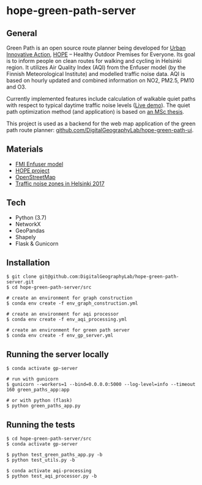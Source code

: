# hope-green-path-server

## General
Green Path is an open source route planner being developed for [Urban Innovative Action](https://www.uia-initiative.eu/en), [HOPE](https://www.uia-initiative.eu/en/uia-cities/helsinki) – Healthy Outdoor Premises for Everyone. Its goal is to inform people on clean routes for walking and cycling in Helsinki region. It utilizes Air Quality Index (AQI) from the Enfuser model (by the Finnish Meteorological Institute) and modelled traffic noise data. AQI is based on hourly updated and combined information on NO2, PM2.5, PM10 and O3. 

Currently implemented features include calculation of walkable quiet paths with respect to typical daytime traffic noise levels ([Live demo](https://green-paths.web.app/)). The quiet path optimization method (and application) is based on [an MSc thesis](https://github.com/hellej/quiet-paths-msc). 

This project is used as a backend for the web map application of the green path route planner: [github.com/DigitalGeographyLab/hope-green-path-ui](https://github.com/DigitalGeographyLab/hope-green-path-ui).

## Materials
* [FMI Enfuser model](https://en.ilmatieteenlaitos.fi/environmental-information-fusion-service)
* [HOPE project](https://ilmanlaatu.eu/briefly-in-english/)
* [OpenStreetMap](https://www.openstreetmap.org/about/) 
* [Traffic noise zones in Helsinki 2017](https://hri.fi/data/en_GB/dataset/helsingin-kaupungin-meluselvitys-2017)

## Tech
* Python (3.7)
* NetworkX
* GeoPandas
* Shapely
* Flask & Gunicorn

## Installation
```
$ git clone git@github.com:DigitalGeographyLab/hope-green-path-server.git
$ cd hope-green-path-server/src

# create an environment for graph construction
$ conda env create -f env_graph_construction.yml

# create an environment for aqi processor
$ conda env create -f env_aqi_processing.yml

# create an environment for green path server
$ conda env create -f env_gp_server.yml
```

## Running the server locally
```
$ conda activate gp-server

# run with gunicorn
$ gunicorn --workers=1 --bind=0.0.0.0:5000 --log-level=info --timeout 160 green_paths_app:app

# or with python (flask)
$ python green_paths_app.py
```

## Running the tests
```
$ cd hope-green-path-server/src
$ conda activate gp-server

$ python test_green_paths_app.py -b
$ python test_utils.py -b

$ conda activate aqi-processing
$ python test_aqi_processor.py -b
```
